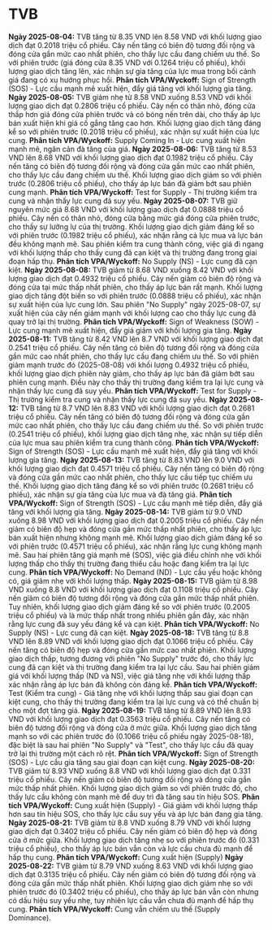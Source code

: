 # TVB

**Ngày 2025-08-04:** TVB tăng từ 8.35 VND lên 8.58 VND với khối lượng giao dịch đạt 0.2018 triệu cổ phiếu. Cây nến tăng có biên độ tương đối rộng và đóng cửa gần mức cao nhất phiên, cho thấy lực cầu đang chiếm ưu thế. So với phiên trước (giá đóng cửa 8.35 VND với 0.1264 triệu cổ phiếu), khối lượng giao dịch tăng lên, xác nhận sự gia tăng của lực mua trong bối cảnh giá đang có xu hướng phục hồi. **Phân tích VPA/Wyckoff:** Sign of Strength (SOS) - Lực cầu mạnh mẽ xuất hiện, đẩy giá tăng với khối lượng gia tăng.
**Ngày 2025-08-05:** TVB giảm nhẹ từ 8.58 VND xuống 8.53 VND với khối lượng giao dịch đạt 0.2806 triệu cổ phiếu. Cây nến có thân nhỏ, đóng cửa thấp hơn giá đóng cửa phiên trước và có bóng nến trên dài, cho thấy áp lực bán xuất hiện khi giá cố gắng tăng cao hơn. Khối lượng giao dịch tăng đáng kể so với phiên trước (0.2018 triệu cổ phiếu), xác nhận sự xuất hiện của lực cung. **Phân tích VPA/Wyckoff:** Supply Coming In - Lực cung xuất hiện mạnh mẽ, ngăn cản đà tăng của giá.
**Ngày 2025-08-06:** TVB tăng từ 8.53 VND lên 8.68 VND với khối lượng giao dịch đạt 0.1982 triệu cổ phiếu. Cây nến tăng có biên độ tương đối rộng và đóng cửa gần mức cao nhất phiên, cho thấy lực cầu đang chiếm ưu thế. Khối lượng giao dịch giảm so với phiên trước (0.2806 triệu cổ phiếu), cho thấy áp lực bán đã giảm bớt sau phiên cung mạnh. **Phân tích VPA/Wyckoff:** Test for Supply - Thị trường kiểm tra cung và nhận thấy lực cung đã suy yếu.
**Ngày 2025-08-07:** TVB giữ nguyên mức giá 8.68 VND với khối lượng giao dịch đạt 0.0888 triệu cổ phiếu. Cây nến có thân nhỏ, đóng cửa bằng mức giá đóng cửa phiên trước, cho thấy sự lưỡng lự của thị trường. Khối lượng giao dịch giảm đáng kể so với phiên trước (0.1982 triệu cổ phiếu), xác nhận rằng cả lực mua và lực bán đều không mạnh mẽ. Sau phiên kiểm tra cung thành công, việc giá đi ngang với khối lượng thấp cho thấy cung đã cạn kiệt và thị trường đang trong giai đoạn hấp thụ. **Phân tích VPA/Wyckoff:** No Supply (NS) - Lực cung đã cạn kiệt.
**Ngày 2025-08-08:** TVB giảm từ 8.68 VND xuống 8.42 VND với khối lượng giao dịch đạt 0.4932 triệu cổ phiếu. Cây nến giảm có biên độ rộng và đóng cửa tại mức thấp nhất phiên, cho thấy áp lực bán rất mạnh. Khối lượng giao dịch tăng đột biến so với phiên trước (0.0888 triệu cổ phiếu), xác nhận sự xuất hiện của lực cung lớn. Sau phiên "No Supply" ngày 2025-08-07, sự xuất hiện của cây nến giảm mạnh với khối lượng cao cho thấy lực cung đã quay trở lại thị trường. **Phân tích VPA/Wyckoff:** Sign of Weakness (SOW) - Lực cung mạnh mẽ xuất hiện, đẩy giá giảm với khối lượng gia tăng.
**Ngày 2025-08-11:** TVB tăng từ 8.42 VND lên 8.7 VND với khối lượng giao dịch đạt 0.2541 triệu cổ phiếu. Cây nến tăng có biên độ tương đối rộng và đóng cửa gần mức cao nhất phiên, cho thấy lực cầu đang chiếm ưu thế. So với phiên giảm mạnh trước đó (2025-08-08) với khối lượng 0.4932 triệu cổ phiếu, khối lượng giao dịch phiên này giảm, cho thấy áp lực bán đã giảm bớt sau phiên cung mạnh. Điều này cho thấy thị trường đang kiểm tra lại lực cung và nhận thấy lực cung đã suy yếu. **Phân tích VPA/Wyckoff:** Test for Supply - Thị trường kiểm tra cung và nhận thấy lực cung đã suy yếu.
**Ngày 2025-08-12:** TVB tăng từ 8.7 VND lên 8.83 VND với khối lượng giao dịch đạt 0.2681 triệu cổ phiếu. Cây nến tăng có biên độ tương đối rộng và đóng cửa gần mức cao nhất phiên, cho thấy lực cầu đang chiếm ưu thế. So với phiên trước (0.2541 triệu cổ phiếu), khối lượng giao dịch tăng nhẹ, xác nhận sự tiếp diễn của lực mua sau phiên kiểm tra cung thành công. **Phân tích VPA/Wyckoff:** Sign of Strength (SOS) - Lực cầu mạnh mẽ xuất hiện, đẩy giá tăng với khối lượng gia tăng.
**Ngày 2025-08-13:** TVB tăng từ 8.83 VND lên 9.0 VND với khối lượng giao dịch đạt 0.4571 triệu cổ phiếu. Cây nến tăng có biên độ rộng và đóng cửa gần mức cao nhất phiên, cho thấy lực cầu tiếp tục chiếm ưu thế. Khối lượng giao dịch tăng đáng kể so với phiên trước (0.2681 triệu cổ phiếu), xác nhận sự gia tăng của lực mua và đà tăng giá. **Phân tích VPA/Wyckoff:** Sign of Strength (SOS) - Lực cầu mạnh mẽ tiếp diễn, đẩy giá tăng với khối lượng gia tăng.
**Ngày 2025-08-14:** TVB giảm từ 9.0 VND xuống 8.98 VND với khối lượng giao dịch đạt 0.2005 triệu cổ phiếu. Cây nến giảm có biên độ hẹp và đóng cửa gần mức thấp nhất phiên, cho thấy áp lực bán xuất hiện nhưng không mạnh mẽ. Khối lượng giao dịch giảm đáng kể so với phiên trước (0.4571 triệu cổ phiếu), xác nhận rằng lực cung không mạnh mẽ. Sau hai phiên tăng giá mạnh mẽ (SOS), việc giá điều chỉnh nhẹ với khối lượng thấp cho thấy thị trường đang thiếu cầu hoặc đang kiểm tra lại lực cung. **Phân tích VPA/Wyckoff:** No Demand (ND) - Lực cầu yếu hoặc không có, giá giảm nhẹ với khối lượng thấp.
**Ngày 2025-08-15:** TVB giảm từ 8.98 VND xuống 8.8 VND với khối lượng giao dịch đạt 0.1108 triệu cổ phiếu. Cây nến giảm có biên độ tương đối rộng và đóng cửa gần mức thấp nhất phiên. Tuy nhiên, khối lượng giao dịch giảm đáng kể so với phiên trước (0.2005 triệu cổ phiếu) và là mức thấp nhất trong nhiều phiên gần đây, xác nhận rằng lực cung đã suy yếu đáng kể và cạn kiệt. **Phân tích VPA/Wyckoff:** No Supply (NS) - Lực cung đã cạn kiệt.
**Ngày 2025-08-18:** TVB tăng từ 8.8 VND lên 8.89 VND với khối lượng giao dịch đạt 0.1066 triệu cổ phiếu. Cây nến tăng có biên độ hẹp và đóng cửa gần mức cao nhất phiên. Khối lượng giao dịch thấp, tương đương với phiên "No Supply" trước đó, cho thấy lực cung đã cạn kiệt và thị trường đang kiểm tra lại lực cầu. Sau hai phiên giảm giá với khối lượng thấp (ND và NS), việc giá tăng nhẹ với khối lượng thấp xác nhận rằng áp lực bán đã không còn đáng kể. **Phân tích VPA/Wyckoff:** Test (Kiểm tra cung) - Giá tăng nhẹ với khối lượng thấp sau giai đoạn cạn kiệt cung, cho thấy thị trường đang kiểm tra lại lực cung và có thể chuẩn bị cho một đợt tăng giá.
**Ngày 2025-08-19:** TVB tăng từ 8.89 VND lên 8.93 VND với khối lượng giao dịch đạt 0.3563 triệu cổ phiếu. Cây nến tăng có biên độ tương đối rộng và đóng cửa ở mức giữa. Khối lượng giao dịch tăng mạnh so với các phiên trước đó (0.1066 triệu cổ phiếu ngày 2025-08-18), đặc biệt là sau hai phiên "No Supply" và "Test", cho thấy lực cầu đã quay trở lại thị trường một cách rõ rệt. **Phân tích VPA/Wyckoff:** Sign of Strength (SOS) - Lực cầu gia tăng sau giai đoạn cạn kiệt cung.
**Ngày 2025-08-20:** TVB giảm từ 8.93 VND xuống 8.8 VND với khối lượng giao dịch đạt 0.331 triệu cổ phiếu. Cây nến giảm có biên độ tương đối rộng và đóng cửa gần mức thấp nhất phiên. Khối lượng giao dịch giảm so với phiên trước đó, cho thấy lực cầu không còn mạnh mẽ để duy trì đà tăng sau tín hiệu SOS. **Phân tích VPA/Wyckoff:** Cung xuất hiện (Supply) - Giá giảm với khối lượng thấp hơn sau tín hiệu SOS, cho thấy lực cầu suy yếu và áp lực bán đang gia tăng.
**Ngày 2025-08-21:** TVB giảm từ 8.8 VND xuống 8.79 VND với khối lượng giao dịch đạt 0.3402 triệu cổ phiếu. Cây nến giảm có biên độ hẹp và đóng cửa ở mức giữa. Khối lượng giao dịch tăng nhẹ so với phiên trước đó (0.331 triệu cổ phiếu), cho thấy áp lực bán vẫn còn và lực cầu chưa đủ mạnh để hấp thụ cung. **Phân tích VPA/Wyckoff:** Cung xuất hiện (Supply)
**Ngày 2025-08-22:** TVB giảm từ 8.79 VND xuống 8.63 VND với khối lượng giao dịch đạt 0.3135 triệu cổ phiếu. Cây nến giảm có biên độ tương đối rộng và đóng cửa gần mức thấp nhất phiên. Khối lượng giao dịch giảm nhẹ so với phiên trước đó (0.3402 triệu cổ phiếu), cho thấy áp lực bán vẫn còn nhưng có dấu hiệu suy yếu nhẹ, tuy nhiên lực cầu vẫn chưa đủ mạnh để hấp thụ cung. **Phân tích VPA/Wyckoff:** Cung vẫn chiếm ưu thế (Supply Dominance).
